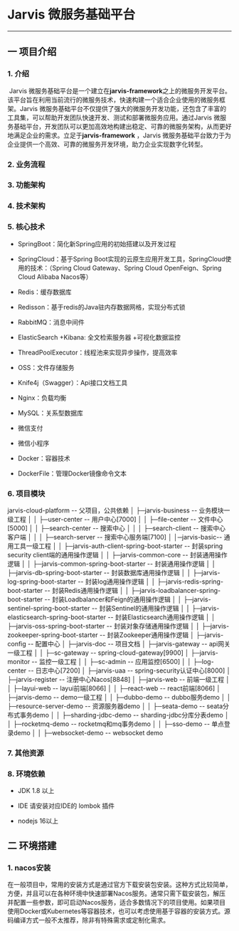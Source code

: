 # Jarvis 微服务基础平台

------

## 一 项目介绍

### 1. 介绍

​ Jarvis 微服务基础平台是一个建立在**jarvis-framework**之上的微服务开发平台。该平台旨在利用当前流行的微服务技术，快速构建一个适合企业使用的微服务框架。Jarvis
微服务基础平台不仅提供了强大的微服务开发功能，还包含了丰富的工具集，可以帮助开发团队快速开发、测试和部署微服务应用。通过Jarvis
微服务基础平台，开发团队可以更加高效地构建出稳定、可靠的微服务架构，从而更好地满足企业的需求。立足于**jarvis-framework**
，Jarvis 微服务基础平台致力于为企业提供一个高效、可靠的微服务开发环境，助力企业实现数字化转型。

### 2. 业务流程

### 3. 功能架构

### 4. 技术架构

### 5. 核心技术

- SpringBoot：简化新Spring应用的初始搭建以及开发过程


- SpringCloud：基于Spring Boot实现的云原生应用开发工具，SpringCloud使用的技术：（Spring Cloud Gateway、Spring Cloud
  OpenFeign、Spring Cloud Alibaba Nacos等）


- Redis：缓存数据库

- Redisson：基于redis的Java驻内存数据网格，实现分布式锁

- RabbitMQ：消息中间件

- ElasticSearch +Kibana: 全文检索服务器 +可视化数据监控

- ThreadPoolExecutor：线程池来实现异步操作，提高效率

- OSS：文件存储服务

- Knife4j（Swagger）：Api接口文档工具

- Nginx：负载均衡

- MySQL：关系型数据库

- 微信支付

- 微信小程序

- Docker：容器技术

- DockerFile：管理Docker镜像命令文本

### 6. 项目模块

jarvis-cloud-platform -- 父项目，公共依赖
│ ├─jarvis-business -- 业务模块一级工程
│ │ ├─user-center -- 用户中心[7000]
│ │ ├─file-center -- 文件中心[5000]
│ │ ├─search-center -- 搜索中心
│ │ │ ├─search-client -- 搜索中心客户端
│ │ │ ├─search-server -- 搜索中心服务端[7100]
│ │─jarvis-basic-- 通用工具一级工程
│ │ ├─jarvis-auth-client-spring-boot-starter -- 封装spring security client端的通用操作逻辑
│ │ ├─jarvis-common-core -- 封装通用操作逻辑
│ │ ├─jarvis-common-spring-boot-starter -- 封装通用操作逻辑
│ │ ├─jarvis-db-spring-boot-starter -- 封装数据库通用操作逻辑
│ │ ├─jarvis-log-spring-boot-starter -- 封装log通用操作逻辑
│ │ ├─jarvis-redis-spring-boot-starter -- 封装Redis通用操作逻辑
│ │ ├─jarvis-loadbalancer-spring-boot-starter -- 封装Loadbalancer和Feign的通用操作逻辑
│ │ ├─jarvis-sentinel-spring-boot-starter -- 封装Sentinel的通用操作逻辑
│ │ ├─jarvis-elasticsearch-spring-boot-starter -- 封装Elasticsearch通用操作逻辑
│ │ ├─jarvis-oss-spring-boot-starter -- 封装对象存储通用操作逻辑
│ │ ├─jarvis-zookeeper-spring-boot-starter -- 封装Zookeeper通用操作逻辑
│ ├─jarvis-config -- 配置中心
│ ├─jarvis-doc -- 项目文档
│ ├─jarvis-gateway -- api网关一级工程
│ │ ├─sc-gateway -- spring-cloud-gateway[9900]
│ ├─jarvis-monitor -- 监控一级工程
│ │ ├─sc-admin -- 应用监控[6500]
│ │ ├─log-center -- 日志中心[7200]
│ ├─jarvis-uaa -- spring-security认证中心[8000]
│ ├─jarvis-register -- 注册中心Nacos[8848]
│ ├─jarvis-web -- 前端一级工程
│ │ ├─layui-web -- layui前端[8066]
│ │ ├─react-web -- react前端[8066]
│ ├─jarvis-demo -- demo一级工程
│ │ ├─dubbo-demo -- dubbo服务demo
│ │ ├─resource-server-demo -- 资源服务器demo
│ │ ├─seata-demo -- seata分布式事务demo
│ │ ├─sharding-jdbc-demo -- sharding-jdbc分库分表demo
│ │ ├─rocketmq-demo -- rocketmq和mq事务demo
│ │ ├─sso-demo -- 单点登录demo
│ │ ├─websocket-demo -- websocket demo

### 7. 其他资源

### 8. 环境依赖

- JDK 1.8 以上

- IDE 请安装对应IDE的 lombok 插件

- nodejs 16以上

## 二 环境搭建

### 1. nacos安装

在一般项目中，常用的安装方式是通过官方下载安装包安装。这种方式比较简单，方便，并且可以在各种环境中快速部署Nacos服务。通常只需下载安装包，解压并配置一些参数，即可启动Nacos服务，适合多数情况下的项目使用。如果项目使用Docker或Kubernetes等容器技术，也可以考虑使用基于容器的安装方式。源码编译方式一般不太推荐，除非有特殊需求或定制化需求。

